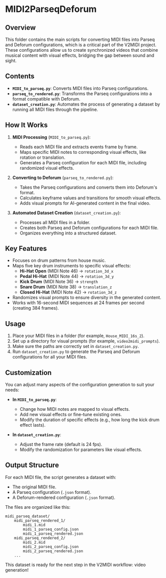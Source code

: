 # MIDI2ParseqDeforum

## Overview

This folder contains the main scripts for converting MIDI files into Parseq and Deforum configurations, which is a critical part of the V2MIDI project. These configurations allow us to create synchronized videos that combine musical content with visual effects, bridging the gap between sound and sight.

## Contents

- **`MIDI_to_parseq.py`**: Converts MIDI files into Parseq configurations.
- **`parseq_to_rendered.py`**: Transforms the Parseq configurations into a format compatible with Deforum.
- **`dataset_creation.py`**: Automates the process of generating a dataset by running all MIDI files through the pipeline.

## How It Works

1. **MIDI Processing** (`MIDI_to_parseq.py`):
   - Reads each MIDI file and extracts events frame by frame.
   - Maps specific MIDI notes to corresponding visual effects, like rotation or translation.
   - Generates a Parseq configuration for each MIDI file, including randomized visual effects.

2. **Converting to Deforum** (`parseq_to_rendered.py`):
   - Takes the Parseq configurations and converts them into Deforum's format.
   - Calculates keyframe values and transitions for smooth visual effects.
   - Adds visual prompts for AI-generated content in the final video.

3. **Automated Dataset Creation** (`dataset_creation.py`):
   - Processes all MIDI files in a folder.
   - Creates both Parseq and Deforum configurations for each MIDI file.
   - Organizes everything into a structured dataset.

## Key Features

- Focuses on drum patterns from house music.
- Maps five key drum instruments to specific visual effects:
  - **Hi-Hat Open** (MIDI Note 46) → `rotation_3d_x`
  - **Pedal Hi-Hat** (MIDI Note 44) → `rotation_3d_y`
  - **Kick Drum** (MIDI Note 36) → `strength`
  - **Snare Drum** (MIDI Note 38) → `translation_z`
  - **Closed Hi-Hat** (MIDI Note 42) → `rotation_3d_z`
- Randomizes visual prompts to ensure diversity in the generated content.
- Works with 16-second MIDI sequences at 24 frames per second (creating 384 frames).

## Usage

1. Place your MIDI files in a folder (for example, `House_MIDI_16s_2`).
2. Set up a directory for visual prompts (for example, `video2midi_prompts`).
3. Make sure the paths are correctly set in `dataset_creation.py`.
4. Run `dataset_creation.py` to generate the Parseq and Deforum configurations for all your MIDI files.

## Customization

You can adjust many aspects of the configuration generation to suit your needs:

- **In `MIDI_to_parseq.py`**:
  - Change how MIDI notes are mapped to visual effects.
  - Add new visual effects or fine-tune existing ones.
  - Modify the duration of specific effects (e.g., how long the kick drum effect lasts).

- **In `dataset_creation.py`**:
  - Adjust the frame rate (default is 24 fps).
  - Modify the randomization for parameters like visual effects.

## Output Structure

For each MIDI file, the script generates a dataset with:

- The original MIDI file.
- A Parseq configuration (`.json` format).
- A Deforum-rendered configuration (`.json` format).

The files are organized like this:

```plaintext
midi_parseq_dataset/
    midi_parseq_rendered_1/
        midi_1.mid
        midi_1_parseq_config.json
        midi_1_parseq_rendered.json
    midi_parseq_rendered_2/
        midi_2.mid
        midi_2_parseq_config.json
        midi_2_parseq_rendered.json
    ...
```

This dataset is ready for the next step in the V2MIDI workflow: video generation!
